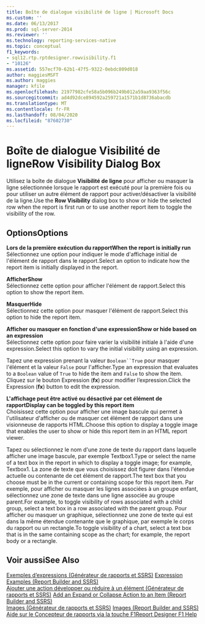```yaml
---
title: Boîte de dialogue visibilité de ligne | Microsoft Docs
ms.custom: ''
ms.date: 06/13/2017
ms.prod: sql-server-2014
ms.reviewer: ''
ms.technology: reporting-services-native
ms.topic: conceptual
f1_keywords:
- sql12.rtp.rptdesigner.rowvisibility.f1
- "10126"
ms.assetid: 557ecf70-62b1-47f5-9322-0ebdc809d018
author: maggiesMSFT
ms.author: maggies
manager: kfile
ms.openlocfilehash: 21977982cfe58a5b096b249b012a59aa9363f56c
ms.sourcegitcommit: ad4d92dce894592a259721a1571b1d8736abacdb
ms.translationtype: MT
ms.contentlocale: fr-FR
ms.lasthandoff: 08/04/2020
ms.locfileid: "87602730"
---
```

# <a name="row-visibility-dialog-box"></a><span data-ttu-id="3f9a6-102">Boîte de dialogue Visibilité de ligne</span><span class="sxs-lookup"><span data-stu-id="3f9a6-102">Row Visibility Dialog Box</span></span>
  <span data-ttu-id="3f9a6-103">Utilisez la boîte de dialogue **Visibilité de ligne** pour afficher ou masquer la ligne sélectionnée lorsque le rapport est exécuté pour la première fois ou pour utiliser un autre élément de rapport pour activer/désactiver la visibilité de la ligne.</span><span class="sxs-lookup"><span data-stu-id="3f9a6-103">Use the **Row Visibility** dialog box to show or hide the selected row when the report is first run or to use another report item to toggle the visibility of the row.</span></span>  
  
## <a name="options"></a><span data-ttu-id="3f9a6-104">Options</span><span class="sxs-lookup"><span data-stu-id="3f9a6-104">Options</span></span>  
 <span data-ttu-id="3f9a6-105">**Lors de la première exécution du rapport**</span><span class="sxs-lookup"><span data-stu-id="3f9a6-105">**When the report is initially run**</span></span>  
 <span data-ttu-id="3f9a6-106">Sélectionnez une option pour indiquer le mode d'affichage initial de l'élément de rapport dans le rapport.</span><span class="sxs-lookup"><span data-stu-id="3f9a6-106">Select an option to indicate how the report item is initially displayed in the report.</span></span>  
  
 <span data-ttu-id="3f9a6-107">**Afficher**</span><span class="sxs-lookup"><span data-stu-id="3f9a6-107">**Show**</span></span>  
 <span data-ttu-id="3f9a6-108">Sélectionnez cette option pour afficher l'élément de rapport.</span><span class="sxs-lookup"><span data-stu-id="3f9a6-108">Select this option to show the report item.</span></span>  
  
 <span data-ttu-id="3f9a6-109">**Masquer**</span><span class="sxs-lookup"><span data-stu-id="3f9a6-109">**Hide**</span></span>  
 <span data-ttu-id="3f9a6-110">Sélectionnez cette option pour masquer l'élément de rapport.</span><span class="sxs-lookup"><span data-stu-id="3f9a6-110">Select this option to hide the report item.</span></span>  
  
 <span data-ttu-id="3f9a6-111">**Afficher ou masquer en fonction d'une expression**</span><span class="sxs-lookup"><span data-stu-id="3f9a6-111">**Show or hide based on an expression**</span></span>  
 <span data-ttu-id="3f9a6-112">Sélectionnez cette option pour faire varier la visibilité initiale à l'aide d'une expression.</span><span class="sxs-lookup"><span data-stu-id="3f9a6-112">Select this option to vary the initial visibility using an expression.</span></span>  
  
 <span data-ttu-id="3f9a6-113">Tapez une expression prenant la valeur `Boolean``True` pour masquer l'élément et la valeur `False` pour l'afficher.</span><span class="sxs-lookup"><span data-stu-id="3f9a6-113">Type an expression that evaluates to a `Boolean` value of `True` to hide the item and `False` to show the item.</span></span> <span data-ttu-id="3f9a6-114">Cliquez sur le bouton Expression (**fx**) pour modifier l’expression.</span><span class="sxs-lookup"><span data-stu-id="3f9a6-114">Click the Expression (**fx**) button to edit the expression.</span></span>  
  
 <span data-ttu-id="3f9a6-115">**L'affichage peut être activé ou désactivé par cet élément de rapport**</span><span class="sxs-lookup"><span data-stu-id="3f9a6-115">**Display can be toggled by this report item**</span></span>  
 <span data-ttu-id="3f9a6-116">Choisissez cette option pour afficher une image bascule qui permet à l'utilisateur d'afficher ou de masquer cet élément de rapport dans une visionneuse de rapports HTML.</span><span class="sxs-lookup"><span data-stu-id="3f9a6-116">Choose this option to display a toggle image that enables the user to show or hide this report item in an HTML report viewer.</span></span>  
  
 <span data-ttu-id="3f9a6-117">Tapez ou sélectionnez le nom d'une zone de texte du rapport dans laquelle afficher une image bascule, par exemple Textbox1.</span><span class="sxs-lookup"><span data-stu-id="3f9a6-117">Type or select the name of a text box in the report in which to display a toggle image; for example, Textbox1.</span></span> <span data-ttu-id="3f9a6-118">La zone de texte que vous choisissez doit figurer dans l'étendue actuelle ou contenante de cet élément de rapport.</span><span class="sxs-lookup"><span data-stu-id="3f9a6-118">The text box that you choose must be in the current or containing scope for this report item.</span></span> <span data-ttu-id="3f9a6-119">Par exemple, pour afficher ou masquer les lignes associées à un groupe enfant, sélectionnez une zone de texte dans une ligne associée au groupe parent.</span><span class="sxs-lookup"><span data-stu-id="3f9a6-119">For example, to toggle visibility of rows associated with a child group, select a text box in a row associated with the parent group.</span></span> <span data-ttu-id="3f9a6-120">Pour afficher ou masquer un graphique, sélectionnez une zone de texte qui est dans la même étendue contenante que le graphique, par exemple le corps du rapport ou un rectangle.</span><span class="sxs-lookup"><span data-stu-id="3f9a6-120">To toggle visibility of a chart, select a text box that is in the same containing scope as the chart; for example, the report body or a rectangle.</span></span>  
  
## <a name="see-also"></a><span data-ttu-id="3f9a6-121">Voir aussi</span><span class="sxs-lookup"><span data-stu-id="3f9a6-121">See Also</span></span>  
 <span data-ttu-id="3f9a6-122">[Exemples d’expressions &#40;Générateur de rapports et SSRS&#41;](report-design/expression-examples-report-builder-and-ssrs.md) </span><span class="sxs-lookup"><span data-stu-id="3f9a6-122">[Expression Examples &#40;Report Builder and SSRS&#41;](report-design/expression-examples-report-builder-and-ssrs.md) </span></span>  
 <span data-ttu-id="3f9a6-123">[Ajouter une action développer ou réduire à un élément &#40;Générateur de rapports et SSRS&#41;](report-design/add-an-expand-or-collapse-action-to-an-item-report-builder-and-ssrs.md) </span><span class="sxs-lookup"><span data-stu-id="3f9a6-123">[Add an Expand or Collapse Action to an Item &#40;Report Builder and SSRS&#41;](report-design/add-an-expand-or-collapse-action-to-an-item-report-builder-and-ssrs.md) </span></span>  
 <span data-ttu-id="3f9a6-124">[Images &#40;Générateur de rapports et SSRS&#41;](report-design/images-report-builder-and-ssrs.md) </span><span class="sxs-lookup"><span data-stu-id="3f9a6-124">[Images &#40;Report Builder and SSRS&#41;](report-design/images-report-builder-and-ssrs.md) </span></span>  
 [<span data-ttu-id="3f9a6-125">Aide sur le Concepteur de rapports via la touche F1</span><span class="sxs-lookup"><span data-stu-id="3f9a6-125">Report Designer F1 Help</span></span>](tools/report-designer-f1-help.md)  
  
  
